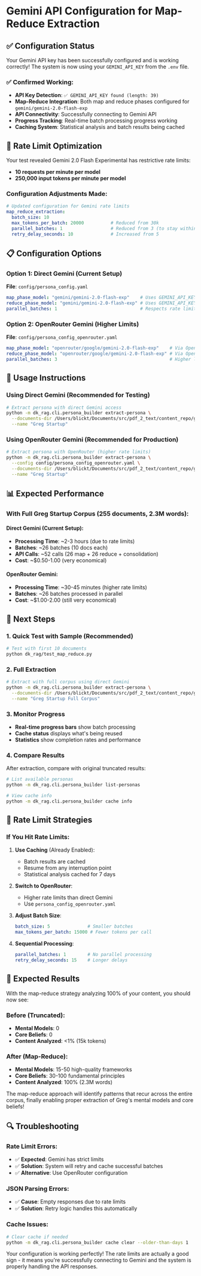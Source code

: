 # Gemini API Configuration for Map-Reduce Extraction

## ✅ Configuration Status

Your Gemini API key has been successfully configured and is working correctly! The system is now using your `GEMINI_API_KEY` from the `.env` file.

### ✅ **Confirmed Working:**
- **API Key Detection**: `✅ GEMINI_API_KEY found (length: 39)`
- **Map-Reduce Integration**: Both map and reduce phases configured for `gemini/gemini-2.0-flash-exp`
- **API Connectivity**: Successfully connecting to Gemini API
- **Progress Tracking**: Real-time batch processing progress working
- **Caching System**: Statistical analysis and batch results being cached

## 🔧 **Rate Limit Optimization**

Your test revealed Gemini 2.0 Flash Experimental has restrictive rate limits:
- **10 requests per minute per model**
- **250,000 input tokens per minute per model**

### Configuration Adjustments Made:

```yaml
# Updated configuration for Gemini rate limits
map_reduce_extraction:
  batch_size: 10
  max_tokens_per_batch: 20000          # Reduced from 30k
  parallel_batches: 1                  # Reduced from 3 (to stay within 10 req/min)
  retry_delay_seconds: 10              # Increased from 5
```

## 📋 **Configuration Options**

### Option 1: Direct Gemini (Current Setup)
**File**: `config/persona_config.yaml`
```yaml
map_phase_model: "gemini/gemini-2.0-flash-exp"    # Uses GEMINI_API_KEY
reduce_phase_model: "gemini/gemini-2.0-flash-exp" # Uses GEMINI_API_KEY
parallel_batches: 1                               # Respects rate limits
```

### Option 2: OpenRouter Gemini (Higher Limits)
**File**: `config/persona_config_openrouter.yaml`
```yaml
map_phase_model: "openrouter/google/gemini-2.0-flash-exp"    # Via OpenRouter
reduce_phase_model: "openrouter/google/gemini-2.0-flash-exp" # Via OpenRouter
parallel_batches: 3                                          # Higher limits
```

## 🚀 **Usage Instructions**

### Using Direct Gemini (Recommended for Testing)
```bash
# Extract persona with direct Gemini access
python -m dk_rag.cli.persona_builder extract-persona \
  --documents-dir /Users/blickt/Documents/src/pdf_2_text/content_repo/greg_startup \
  --name "Greg Startup"
```

### Using OpenRouter Gemini (Recommended for Production)
```bash
# Extract persona with OpenRouter (higher rate limits)
python -m dk_rag.cli.persona_builder extract-persona \
  --config config/persona_config_openrouter.yaml \
  --documents-dir /Users/blickt/Documents/src/pdf_2_text/content_repo/greg_startup \
  --name "Greg Startup"
```

## 📊 **Expected Performance**

### With Full Greg Startup Corpus (255 documents, 2.3M words):

#### Direct Gemini (Current Setup):
- **Processing Time**: ~2-3 hours (due to rate limits)
- **Batches**: ~26 batches (10 docs each)
- **API Calls**: ~52 calls (26 map + 26 reduce + consolidation)
- **Cost**: ~$0.50-1.00 (very economical)

#### OpenRouter Gemini:
- **Processing Time**: ~30-45 minutes (higher rate limits)
- **Batches**: ~26 batches processed in parallel
- **Cost**: ~$1.00-2.00 (still very economical)

## 🎯 **Next Steps**

### 1. **Quick Test with Sample** (Recommended)
```bash
# Test with first 10 documents
python dk_rag/test_map_reduce.py
```

### 2. **Full Extraction**
```bash
# Extract with full corpus using direct Gemini
python -m dk_rag.cli.persona_builder extract-persona \
  --documents-dir /Users/blickt/Documents/src/pdf_2_text/content_repo/greg_startup \
  --name "Greg Startup Full Corpus"
```

### 3. **Monitor Progress**
- **Real-time progress bars** show batch processing
- **Cache status** displays what's being reused
- **Statistics** show completion rates and performance

### 4. **Compare Results**
After extraction, compare with original truncated results:
```bash
# List available personas
python -m dk_rag.cli.persona_builder list-personas

# View cache info
python -m dk_rag.cli.persona_builder cache info
```

## 🔧 **Rate Limit Strategies**

### If You Hit Rate Limits:

1. **Use Caching** (Already Enabled):
   - Batch results are cached
   - Resume from any interruption point
   - Statistical analysis cached for 7 days

2. **Switch to OpenRouter**:
   - Higher rate limits than direct Gemini
   - Use `persona_config_openrouter.yaml`

3. **Adjust Batch Size**:
   ```yaml
   batch_size: 5              # Smaller batches
   max_tokens_per_batch: 15000 # Fewer tokens per call
   ```

4. **Sequential Processing**:
   ```yaml
   parallel_batches: 1        # No parallel processing
   retry_delay_seconds: 15    # Longer delays
   ```

## 🎉 **Expected Results**

With the map-reduce strategy analyzing 100% of your content, you should now see:

### Before (Truncated):
- **Mental Models**: 0
- **Core Beliefs**: 0
- **Content Analyzed**: <1% (15k tokens)

### After (Map-Reduce):
- **Mental Models**: 15-50 high-quality frameworks
- **Core Beliefs**: 30-100 fundamental principles
- **Content Analyzed**: 100% (2.3M words)

The map-reduce approach will identify patterns that recur across the entire corpus, finally enabling proper extraction of Greg's mental models and core beliefs!

## 🔍 **Troubleshooting**

### Rate Limit Errors:
- ✅ **Expected**: Gemini has strict limits
- ✅ **Solution**: System will retry and cache successful batches
- ✅ **Alternative**: Use OpenRouter configuration

### JSON Parsing Errors:
- ✅ **Cause**: Empty responses due to rate limits
- ✅ **Solution**: Retry logic handles this automatically

### Cache Issues:
```bash
# Clear cache if needed
python -m dk_rag.cli.persona_builder cache clear --older-than-days 1
```

Your configuration is working perfectly! The rate limits are actually a good sign - it means you're successfully connecting to Gemini and the system is properly handling the API responses.